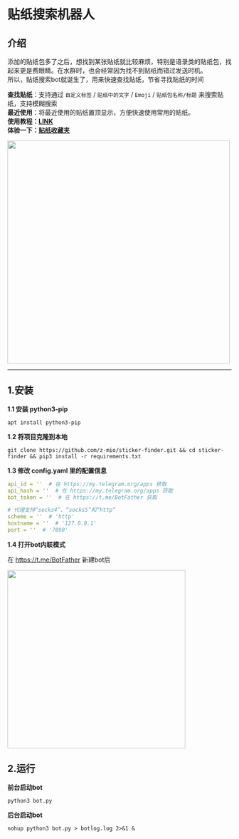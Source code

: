 # 贴纸搜索机器人


## 介绍

添加的贴纸包多了之后，想找到某张贴纸就比较麻烦，特别是语录类的贴纸包，找起来更是费眼睛。在水群时，也会经常因为找不到贴纸而错过发送时机。  
所以，贴纸搜索bot就诞生了，用来快速查找贴纸，节省寻找贴纸的时间

**查找贴纸**：支持通过 `自定义标签` / `贴纸中的文字` / `Emoji` / `贴纸包名称/标题` 来搜索贴纸，支持模糊搜索  
**最近使用**：将最近使用的贴纸置顶显示，方便快速使用常用的贴纸。  
**使用教程：[LINK](https://telegra.ph/%E8%B4%B4%E7%BA%B8%E6%94%B6%E8%97%8F%E5%A4%B9bot%E4%BD%BF%E7%94%A8%E6%95%99%E7%A8%8B-09-08)**  
**体验一下：[贴纸收藏夹](https://t.me/KTagbot)**

<img src="https://img.chkaja.com/2fd56dbd4e41f1e1.gif"  width="500" />

---


## 1.安装


**1.1 安装 python3-pip**

```
apt install python3-pip
```


**1.2 将项目克隆到本地**
``` 
git clone https://github.com/z-mio/sticker-finder.git && cd sticker-finder && pip3 install -r requirements.txt
```

**1.3 修改 config.yaml 里的配置信息**

``` yaml
api_id = ''  # 在 https://my.telegram.org/apps 获取
api_hash = ''  # 在 https://my.telegram.org/apps 获取
bot_token = ''  # 在 https://t.me/BotFather 获取

# 代理支持“socks4”、“socks5”和“http”
scheme = ''  # 'http'
hostname = ''  # '127.0.0.1'
port = ''  # '7890'
```

**1.4 打开bot内联模式**

在 https://t.me/BotFather 新建bot后

<img src="https://img.chkaja.com/0067b6b46aac67f7.gif" width="400" />



## 2.运行

**前台启动bot**

``` 
python3 bot.py
```


**后台启动bot**

``` 
nohup python3 bot.py > botlog.log 2>&1 &
```

